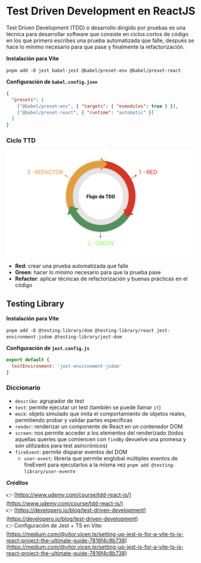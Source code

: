 # Test Driven Development en ReactJS

Test Driven Development (TDD) o desarrollo dirigido por pruebas es una técnica para desarrollar software que consiste en ciclos cortos de código en los que primero escribes una prueba automatizada que falle, después se hace lo mínimo necesario para que pase y finalmente la refactorización.

**Instalación para Vite**

`pnpm add -D jest babel-jest @babel/preset-env @babel/preset-react`

**Configuración de `babel.config.json`**

```json
{
  "presets": [
    ["@babel/preset-env", { "targets": { "esmodules": true } }],
    ["@babel/preset-react", { "runtime": "automatic" }]
  ]
}
```

### Ciclo TTD

![alt text](public/image.png)

- **Red**: crear una prueba automatizada que falle
- **Green**: hacer lo mínimo necesario para que la prueba pase
- **Refactor**: aplicar técnicas de refactorización y buenas prácticas en el código

## Testing Library

**Instalación para Vite**

`pnpm add -D @testing-library/dom @testing-library/react jest-environment-jsdom @testing-library/jest-dom`

**Configuración de `jest.config.js`**

```js
export default {
  testEnvironment: 'jest-environment-jsdom'
}
```

### Diccionario

- `describe`: agrupador de test
- `test`: permite ejecutar un test (también se puede llamar `it`)
- `mock`: objeto simulado que imita el comportamiento de objetos reales, permitiendo probar y validar partes específicas
- `render`: renderizar un componente de React en un contenedor DOM
- `screen`: nos permite acceder a los elementos del renderizado (todos aquellas queries que comiencen con `findBy` devuelve una promesa y son utilizados para test asincrónicos)
- `fireEvent`: permite disparar eventos del DOM
  - `user-event`: librería que permite englobal múltiples eventos de fireEvent para ejecutarlos a la misma vez `pnpm add @testing-library/user-event`v

**_Créditos_**

👉 [https://www.udemy.com/course/tdd-react-js/](https://www.udemy.com/course/tdd-react-js/)  
👉 [https://developero.io/blog/test-driven-development](https://developero.io/blog/test-driven-development)  
👉 Configuración de Jest + TS en Vite: [https://medium.com/@vitor.vicen.te/setting-up-jest-js-for-a-vite-ts-js-react-project-the-ultimate-guide-7816f4c8b738](https://medium.com/@vitor.vicen.te/setting-up-jest-js-for-a-vite-ts-js-react-project-the-ultimate-guide-7816f4c8b738)
